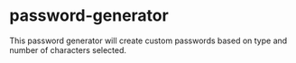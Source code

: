 # password-generator
This password generator will create custom passwords based on type and number of characters selected.
